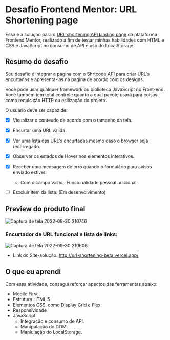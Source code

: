 # Desafio Frontend Mentor: URL Shortening page

Essa é a solução para o [URL shortening API landing page](https://www.frontendmentor.io/challenges/url-shortening-api-landing-page-2ce3ob-G) da plataforma Frontend Mentor, realizado a fim de testar minhas habilidades com HTML e CSS e JavaScript no consumo de API e uso do LocalStorage.

## Resumo do desafio

Seu desafio é integrar a página com o [Shrtcode API](https://shrtco.de/) para criar URL's encurtadas e apresenta-las ná pagina de acordo com os designs.

Você pode usar qualquer framework ou biblioteca JavaScript no Front-end. Você também tem total controle quanto a qual pacote usará para coisas como requisição HTTP ou esilização do projeto.

O usuário deve ser capaz de:
  
- [x] Visualizar o conteudo de acordo com o tamanho da tela.
- [x] Encurtar uma URL valida.
- [x] Ver uma lista das URL's encurtadas mesmo caso o browser seja recarregado.
- [x] Observar os estados de Hover nos elementos interativos.
- [x] Receber uma mensagem de erro quando o formulário para avisos enviado estiver:
    - Com o campo vazio
. Funcionalidade pessoal adicional:
- [ ] Esxcluir item da lista. (Em desenvolvimento)
   

## Preview do produto final

![Captura de tela 2022-09-30 210746](https://user-images.githubusercontent.com/104238483/193372637-3aad19a4-ccab-491c-a152-a2d28b52ad12.png)

### Encurtador de URL funcional e lista de links:

![Captura de tela 2022-09-30 210606](https://user-images.githubusercontent.com/104238483/193376589-3350ca21-639a-4420-ab44-bd7788db3b0e.png)

- Link do Site-solução: http://url-shortening-beta.vercel.app/

## O que eu aprendi

Com essa atividade, consegui reforçar apectos das ferramentas abaixo:

- Mobile First
- Estrutura HTML 5
- Elementos CSS, como Display Grid e Flex
- Responsividade
- JavaScript:
    - Integração e consumo de API.
    - Manipulação do DOM.
    - Maniulação do LocalStorage.
